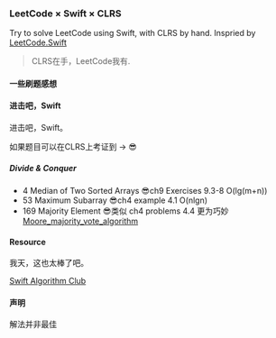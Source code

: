 ### LeetCode × Swift × CLRS

Try to solve LeetCode using Swift, with CLRS by hand.
Inspried by [LeetCode.Swift](https://github.com/lexrus/LeetCode.swift)


> CLRS在手，LeetCode我有.


#### 一些刷题感想




#### 进击吧，Swift

进击吧，Swift。


如果题目可以在CLRS上考证到 -> 😎


##### Divide & Conquer

- 4 Median of Two Sorted Arrays  😎ch9 Exercises 9.3-8  O(lg(m+n))
- 53 Maximum Subarray	😎ch4 example 4.1  O(nlgn)
- 169 Majority Element  😎类似 ch4 problems 4.4 更为巧妙[Moore_majority_vote_algorithm](https://en.wikipedia.org/wiki/Boyer–Moore_majority_vote_algorithm)


#### Resource

我天，这也太棒了吧。

[Swift Algorithm Club](https://github.com/raywenderlich/swift-algorithm-club)

#### 声明

解法并非最佳





